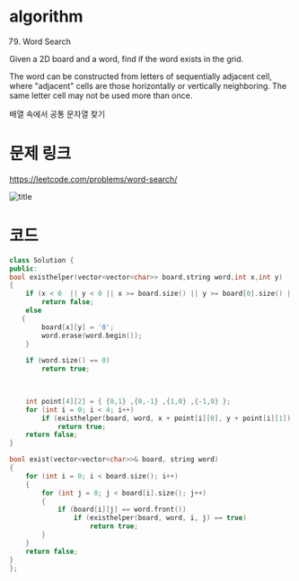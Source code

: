 ﻿# algorithm 
79. Word Search
  
Given a 2D board and a word, find if the word exists in the grid.

The word can be constructed from letters of sequentially adjacent cell, where "adjacent" cells are those horizontally or vertically neighboring. 
The same letter cell may not be used more than once.  

배열 속에서 공통 문자열 찾기


# 문제 링크    
https://leetcode.com/problems/word-search/


![title](https://github.com/jungmin3834/algorithm/blob/master/image/word-search.png)

# 코드

```cpp
class Solution {
public:
bool existhelper(vector<vector<char>> board,string word,int x,int y)
{
	if (x < 0  || y < 0 || x >= board.size() || y >= board[0].size() || board[x][y] != word.front())
		return false;
    else
   {
		board[x][y] = '0';
		word.erase(word.begin());
	}
		
	if (word.size() == 0)
		return true;

	

	int point[4][2] = { {0,1} ,{0,-1} ,{1,0} ,{-1,0} };
	for (int i = 0; i < 4; i++)
		if (existhelper(board, word, x + point[i][0], y + point[i][1]) == true)
			return true;
	return false;
}

bool exist(vector<vector<char>>& board, string word)
{
	for (int i = 0; i < board.size(); i++)
	{
		for (int j = 0; j < board[i].size(); j++)
		{
			if (board[i][j] == word.front())
				if (existhelper(board, word, i, j) == true)
					return true;
		}
	}
	return false;
}
};

```
